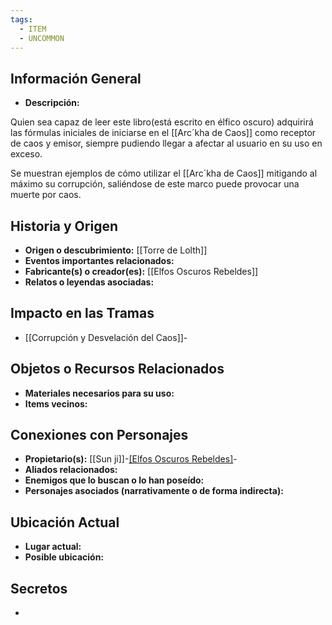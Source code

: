 ```yaml
---
tags:
  - ITEM
  - UNCOMMON
---
```

## Información General
- **Descripción:**

Quien sea capaz de leer este libro(está escrito en élfico oscuro) adquirirá las fórmulas iniciales de iniciarse en el [[Arc´kha de Caos]] como receptor de caos y emisor, siempre pudiendo llegar a afectar al usuario en su uso en exceso.

Se muestran ejemplos de cómo utilizar el [[Arc´kha de Caos]] mitigando al máximo su corrupción, saliéndose de este marco puede provocar una muerte por caos.

## Historia y Origen
- **Origen o descubrimiento:** [[Torre de Lolth]]
- **Eventos importantes relacionados:** 
- **Fabricante(s) o creador(es):** [[Elfos Oscuros Rebeldes]]
- **Relatos o leyendas asociadas:** 

## Impacto en las Tramas
- [[Corrupción y Desvelación del Caos]]-

## Objetos o Recursos Relacionados
- **Materiales necesarios para su uso:** 
- **Items vecinos:**

## Conexiones con Personajes
- **Propietario(s):** [[Sun ji]]-[[Elfos Oscuros Rebeldes]](ex)-
- **Aliados relacionados:**
- **Enemigos que lo buscan o lo han poseído:**
- **Personajes asociados (narrativamente o de forma indirecta):**

## Ubicación Actual
- **Lugar actual:**
- **Posible ubicación:**

## Secretos
- 

